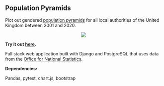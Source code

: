 ## Population Pyramids

Plot out gendered [population pyramids](https://en.wikipedia.org/wiki/Population_pyramid) for all local authorities of the United Kingdom between 2001 and 2020.

<p align="center">
  <img src="ADD IMAGE LINK?raw=true" />
</p>

**Try it out [here](https://samuellehmann.com/populationpyramids/geo/London/).**

Full stack web application built with Django and PostgreSQL that uses data from the [Office for National Statistics](https://www.ons.gov.uk/peoplepopulationandcommunity/populationandmigration/populationestimates). 

**Dependencies:**

Pandas, pytest, chart.js, bootstrap 
